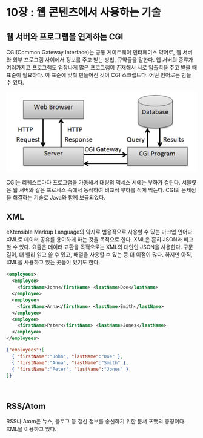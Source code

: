 # 10장 : 웹 콘텐츠에서 사용하는 기술

## 웹 서버와 프로그램을 연계하는 CGI

CGI(Common Gateway Interface)는 공통 게이트웨이 인터페이스 약어로, 웹 서버와 외부 프로그램 사이에서 정보를 주고 받는 방법, 규약들을 말한다. 웹 서버의 종류가 여러가지고 프로그램도 엄창나게 많은 프로그램이 존재해서 서로 입출력을 주고 받을 때 표준이 필요하다. 이 표준에 맞춰 만들어진 것이 CGI 스크립트다. 어떤 언어로든 만들 수 있다. 

![image-20230210164940632](../images/image-20230210164940632.png)

CGI는 리퀘스트마다 프로그램을 가동해서 대량의 액세스 시에는 부하가 걸린다. 서블릿은 웹 서버와 같은 프로세스 속에서 동작하여 비교적 부하를 적게 먹는다. CGI의 문제점을 해결하는 기술로 Java와 함께 보급되었다. 

## XML

eXtensible Markup Language의 약자로 범용적으로 사용할 수 있는 마크업 언어다. XML로 데이터 공유를 용이하게 하는 것을 목적으로 한다. XML은 흔히 JSON과 비교할 수 있다. 요즘은 데이터 교환을 목적으로는 XML의 대안인 JSON을 사용한다. 구문 길이, 더 빨리 읽고 쓸 수 있고, 배열을 사용할 수 있는 등 더 이점이 많다. 하지만 아직, XML을 사용하고 있는 곳들이 있기도 한다.

```xml
<employees>
  <employee>
    <firstName>John</firstName> <lastName>Doe</lastName>
  </employee>
  <employee>
    <firstName>Anna</firstName> <lastName>Smith</lastName>
  </employee>
  <employee>
    <firstName>Peter</firstName> <lastName>Jones</lastName>
  </employee>
</employees>
```

```json
{"employees":[
  { "firstName":"John", "lastName":"Doe" },
  { "firstName":"Anna", "lastName":"Smith" },
  { "firstName":"Peter", "lastName":"Jones" }
]}
```

<br />

## RSS/Atom

RSS나 Atom은 뉴스, 블로그 등 갱신 정보를 송신하기 위한 문서 포맷의 총칭이다. XML을 이용하고 있다.